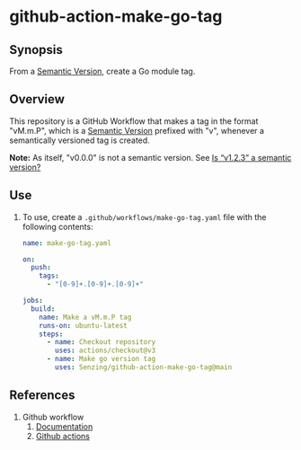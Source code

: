 # github-action-make-go-tag

## Synopsis

From a
[Semantic Version](https://semver.org/),
create a Go module tag.

## Overview

This repository is a GitHub Workflow that makes
a tag in the format "vM.m.P", which is a
[Semantic Version](https://semver.org/)
prefixed with "v", whenever a semantically versioned tag is created.

**Note:** As itself, "v0.0.0" is not a semantic version. See
[Is “v1.2.3” a semantic version?](https://semver.org/#is-v123-a-semantic-version)

## Use

1. To use, create a `.github/workflows/make-go-tag.yaml` file with the following contents:

    ```yaml
    name: make-go-tag.yaml

    on:
      push:
        tags:
          - "[0-9]+.[0-9]+.[0-9]+"

    jobs:
      build:
        name: Make a vM.m.P tag
        runs-on: ubuntu-latest
        steps:
          - name: Checkout repository
            uses: actions/checkout@v3
          - name: Make go version tag
            uses: Senzing/github-action-make-go-tag@main
    ```


## References

1. Github workflow
    1. [Documentation](https://docs.github.com/en/rest/reference/actions)
    1. [Github actions](https://github.com/features/actions)
